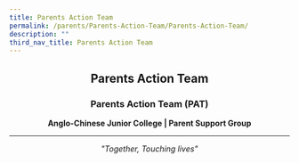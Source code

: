 ```yaml
---
title: Parents Action Team
permalink: /parents/Parents-Action-Team/Parents-Action-Team/
description: ""
third_nav_title: Parents Action Team
---
```

## <center> Parents Action Team </center>

### <center> Parents Action Team (PAT) </center>

**<center> Anglo-Chinese Junior College | Parent Support Group</center>**

***

_<center>"Together, Touching lives"</center>_


